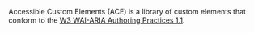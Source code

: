 Accessible Custom Elements (ACE) is a library of custom elements that conform to the [W3 WAI-ARIA Authoring Practices 1.1](https://www.w3.org/TR/wai-aria-practices-1.1).
